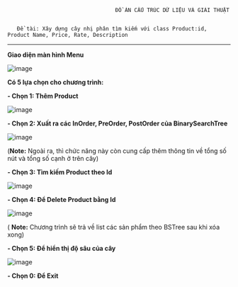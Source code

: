                                       ĐỒ ÁN CẤU TRÚC DỮ LIỆU VÀ GIẢI THUẬT


	   Đề tài: Xây dựng cây nhị phân tìm kiếm với class Product:id, Product Name, Price, Rate, Description

-----------------------------------------------------------------------------------------------------------------
     
**Giao diện màn hình Menu**
    
![image](https://user-images.githubusercontent.com/73508026/145922093-85501759-ea23-430e-89b6-a6ddcc476d03.png)

**Có 5 lựa chọn cho chương trình:**

**- Chọn 1: Thêm Product**

![image](https://user-images.githubusercontent.com/73508026/145364000-dda1475a-a24f-4635-a012-63e1ce254fb0.png)

**- Chọn 2: Xuất ra các InOrder, PreOrder, PostOrder của BinarySearchTree**

![image](https://user-images.githubusercontent.com/73508026/145922966-f61e1c44-d4bd-4de7-b0f4-70b79113d719.png)

(**Note:** Ngoài ra, thì chức năng này còn cung cấp thêm thông tin về tổng số nút và tổng số cạnh ở trên cây)

**- Chọn 3: Tìm kiếm Product theo Id**

![image](https://user-images.githubusercontent.com/73508026/145364495-68093ae8-2171-44ac-84a8-ed8bdcbb85fb.png)

**- Chọn 4: Để Delete Product bằng Id**

![image](https://user-images.githubusercontent.com/73508026/145923359-642e3af2-fbe9-4e6b-9758-3af5fdb53b03.png)

( **Note:** Chương trình sẽ trả về list các sản phẩm theo BSTree sau khi xóa xong)

**- Chọn 5: Để hiển thị độ sâu của cây**

![image](https://user-images.githubusercontent.com/73508026/145923157-29c9652e-1d2a-4a9c-a857-85355dee94ca.png)

**- Chọn 0: Để Exit**
